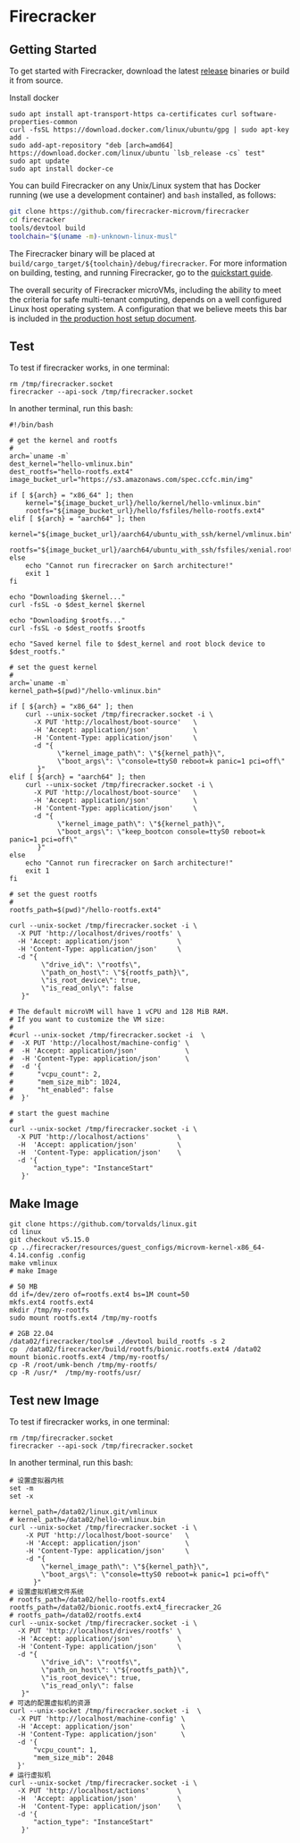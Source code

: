 # Firecracker


## Getting Started

To get started with Firecracker, download the latest
[release](https://github.com/firecracker-microvm/firecracker/releases) binaries
or build it from source.

Install docker
```
sudo apt install apt-transport-https ca-certificates curl software-properties-common
curl -fsSL https://download.docker.com/linux/ubuntu/gpg | sudo apt-key add -
sudo add-apt-repository "deb [arch=amd64] https://download.docker.com/linux/ubuntu `lsb_release -cs` test"
sudo apt update
sudo apt install docker-ce
```

You can build Firecracker on any Unix/Linux system that has Docker running
(we use a development container) and `bash` installed, as follows:

```bash
git clone https://github.com/firecracker-microvm/firecracker
cd firecracker
tools/devtool build
toolchain="$(uname -m)-unknown-linux-musl"
```

The Firecracker binary will be placed at
`build/cargo_target/${toolchain}/debug/firecracker`. For more information on
building, testing, and running Firecracker, go to the
[quickstart guide](docs/getting-started.md).

The overall security of Firecracker microVMs, including the ability to meet the
criteria for safe multi-tenant computing, depends on a well configured Linux
host operating system. A configuration that we believe meets this bar is
included in [the production host setup document](docs/prod-host-setup.md).

## Test

To test if firecracker works, in one terminal:

```
rm /tmp/firecracker.socket
firecracker --api-sock /tmp/firecracker.socket
```

In another terminal, run this bash:

```
#!/bin/bash

# get the kernel and rootfs
#
arch=`uname -m`
dest_kernel="hello-vmlinux.bin"
dest_rootfs="hello-rootfs.ext4"
image_bucket_url="https://s3.amazonaws.com/spec.ccfc.min/img"

if [ ${arch} = "x86_64" ]; then
    kernel="${image_bucket_url}/hello/kernel/hello-vmlinux.bin"
    rootfs="${image_bucket_url}/hello/fsfiles/hello-rootfs.ext4"
elif [ ${arch} = "aarch64" ]; then
    kernel="${image_bucket_url}/aarch64/ubuntu_with_ssh/kernel/vmlinux.bin"
    rootfs="${image_bucket_url}/aarch64/ubuntu_with_ssh/fsfiles/xenial.rootfs.ext4"
else
    echo "Cannot run firecracker on $arch architecture!"
    exit 1
fi

echo "Downloading $kernel..."
curl -fsSL -o $dest_kernel $kernel

echo "Downloading $rootfs..."
curl -fsSL -o $dest_rootfs $rootfs

echo "Saved kernel file to $dest_kernel and root block device to $dest_rootfs."

# set the guest kernel
#
arch=`uname -m`
kernel_path=$(pwd)"/hello-vmlinux.bin"

if [ ${arch} = "x86_64" ]; then
    curl --unix-socket /tmp/firecracker.socket -i \
      -X PUT 'http://localhost/boot-source'   \
      -H 'Accept: application/json'           \
      -H 'Content-Type: application/json'     \
      -d "{
            \"kernel_image_path\": \"${kernel_path}\",
            \"boot_args\": \"console=ttyS0 reboot=k panic=1 pci=off\"
       }"
elif [ ${arch} = "aarch64" ]; then
    curl --unix-socket /tmp/firecracker.socket -i \
      -X PUT 'http://localhost/boot-source'   \
      -H 'Accept: application/json'           \
      -H 'Content-Type: application/json'     \
      -d "{
            \"kernel_image_path\": \"${kernel_path}\",
            \"boot_args\": \"keep_bootcon console=ttyS0 reboot=k panic=1 pci=off\"
       }"
else
    echo "Cannot run firecracker on $arch architecture!"
    exit 1
fi

# set the guest rootfs
#
rootfs_path=$(pwd)"/hello-rootfs.ext4"

curl --unix-socket /tmp/firecracker.socket -i \
  -X PUT 'http://localhost/drives/rootfs' \
  -H 'Accept: application/json'           \
  -H 'Content-Type: application/json'     \
  -d "{
        \"drive_id\": \"rootfs\",
        \"path_on_host\": \"${rootfs_path}\",
        \"is_root_device\": true,
        \"is_read_only\": false
   }"

# The default microVM will have 1 vCPU and 128 MiB RAM.
# If you want to customize the VM size:
#
#curl --unix-socket /tmp/firecracker.socket -i  \
#  -X PUT 'http://localhost/machine-config' \
#  -H 'Accept: application/json'            \
#  -H 'Content-Type: application/json'      \
#  -d '{
#      "vcpu_count": 2,
#      "mem_size_mib": 1024,
#      "ht_enabled": false
#  }'

# start the guest machine
#
curl --unix-socket /tmp/firecracker.socket -i \
  -X PUT 'http://localhost/actions'       \
  -H  'Accept: application/json'          \
  -H  'Content-Type: application/json'    \
  -d '{
      "action_type": "InstanceStart"
   }'
```

## Make Image
```
git clone https://github.com/torvalds/linux.git
cd linux
git checkout v5.15.0
cp ../firecracker/resources/guest_configs/microvm-kernel-x86_64-4.14.config .config
make vmlinux 
# make Image 
```


```
# 50 MB
dd if=/dev/zero of=rootfs.ext4 bs=1M count=50 
mkfs.ext4 rootfs.ext4
mkdir /tmp/my-rootfs
sudo mount rootfs.ext4 /tmp/my-rootfs
```


```
# 2GB 22.04 
/data02/firecracker/tools# ./devtool build_rootfs -s 2
cp  /data02/firecracker/build/rootfs/bionic.rootfs.ext4 /data02
mount bionic.rootfs.ext4 /tmp/my-rootfs/
cp -R /root/umk-bench /tmp/my-rootfs/
cp -R /usr/*  /tmp/my-rootfs/usr/
```

## Test new Image


To test if firecracker works, in one terminal:

```
rm /tmp/firecracker.socket
firecracker --api-sock /tmp/firecracker.socket
```

In another terminal, run this bash:

```
# 设置虚拟器内核
set -m 
set -x

kernel_path=/data02/linux.git/vmlinux
# kernel_path=/data02/hello-vmlinux.bin
curl --unix-socket /tmp/firecracker.socket -i \
    -X PUT 'http://localhost/boot-source'   \
    -H 'Accept: application/json'           \
    -H 'Content-Type: application/json'     \
    -d "{
        \"kernel_image_path\": \"${kernel_path}\",
        \"boot_args\": \"console=ttyS0 reboot=k panic=1 pci=off\"
      }"
# 设置虚拟机根文件系统
# rootfs_path=/data02/hello-rootfs.ext4 
rootfs_path=/data02/bionic.rootfs.ext4_firecracker_2G 
# rootfs_path=/data02/rootfs.ext4
curl --unix-socket /tmp/firecracker.socket -i \
  -X PUT 'http://localhost/drives/rootfs' \
  -H 'Accept: application/json'           \
  -H 'Content-Type: application/json'     \
  -d "{
        \"drive_id\": \"rootfs\",
        \"path_on_host\": \"${rootfs_path}\",
        \"is_root_device\": true,
        \"is_read_only\": false
   }"
# 可选的配置虚拟机的资源
curl --unix-socket /tmp/firecracker.socket -i  \
  -X PUT 'http://localhost/machine-config' \
  -H 'Accept: application/json'            \
  -H 'Content-Type: application/json'      \
  -d '{
      "vcpu_count": 1,
      "mem_size_mib": 2048
  }'
# 运行虚拟机
curl --unix-socket /tmp/firecracker.socket -i \
  -X PUT 'http://localhost/actions'       \
  -H  'Accept: application/json'          \
  -H  'Content-Type: application/json'    \
  -d '{
      "action_type": "InstanceStart"
   }'

```
